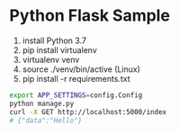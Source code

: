 # Python Flask Sample

1. install Python 3.7
2. pip install virtualenv
3. virtualenv venv
4. source ./venv/bin/active (Linux)
5. pip install -r requirements.txt

```bash
export APP_SETTINGS=config.Config
python manage.py
curl -X GET http://localhost:5000/index
# {"data":"Hello"}
```
